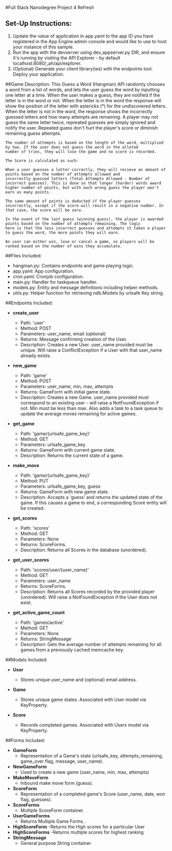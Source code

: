 #Full Stack Nanodegree Project 4 Refresh

## Set-Up Instructions:
1.  Update the value of application in app.yaml to the app ID you have registered
 in the App Engine admin console and would like to use to host your instance of this sample.
1.  Run the app with the devserver using dev_appserver.py DIR, and ensure it's
 running by visiting the API Explorer - by default localhost:8080/_ah/api/explorer.
1.  (Optional) Generate your client library(ies) with the endpoints tool.
 Deploy your application.
 
 
##Game Description:
    This Guess a Word (Hangman) API randomly chooses a word from a list of words, and lets the user guess the word by inputting one         letter at a time. When the user makes a guess, they are notified if the letter is in the word or not. When the letter is in the word     the response will show the position of the letter with astericks (*) for the undiscovered letters. When the letter is not in the         word, the response shows the incorrectly guessed letters and how many attempts are remaining. A player may not guess the same letter     twice, repreated guesses are simply ignored and notify the user. Repeated guess don't hurt the player's score or diminish remaining     guess attempts.

    The number of attempts is based on the length of the word, multiplied by two. If the user does not guess the word in the alloted         number of tries, they will lose the game and no score is recorded.

    The Score is calculated as such:

    When a user guesses a letter correctly, they will recieve an amount of points based on the number of attempts allowed and  
    incorrectly guessed letters (Total Attempts Allowed - Number of incorrect guesses). This is done so that longer (harder) words award     higher number of points, but with each wrong guess the player won't earn as many points.

    The same amount of points is deducted if the player guesses incorrectly, except if the score will result in a negative number. In       that case, the score will be zero.

    In the event of the last guess (winning guess), the player is awarded points based on the number of attempts remaining. The logic  
    here is that the less incorrect guesses and attempts it takes a player to guess the word, the more points they will earn.

    An user can either win, lose or cancel a game, so players will be ranked based on the number of wins they accumulate.
##Files Included:
 - hangman.py: Contains endpoints and game playing logic.
 - app.yaml: App configuration.
 - cron.yaml: Cronjob configuration.
 - main.py: Handler for taskqueue handler.
 - models.py: Entity and message definitions including helper methods.
 - utils.py: Helper function for retrieving ndb.Models by urlsafe Key string.

##Endpoints Included:
 - **create_user**
    - Path: 'user'
    - Method: POST
    - Parameters: user_name, email (optional)
    - Returns: Message confirming creation of the User.
    - Description: Creates a new User. user_name provided must be unique. Will 
    raise a ConflictException if a User with that user_name already exists.
    
 - **new_game**
    - Path: 'game'
    - Method: POST
    - Parameters: user_name, min, max, attempts
    - Returns: GameForm with initial game state.
    - Description: Creates a new Game. user_name provided must correspond to an
    existing user - will raise a NotFoundException if not. Min must be less than
    max. Also adds a task to a task queue to update the average moves remaining
    for active games.
     
 - **get_game**
    - Path: 'game/{urlsafe_game_key}'
    - Method: GET
    - Parameters: urlsafe_game_key
    - Returns: GameForm with current game state.
    - Description: Returns the current state of a game.
    
 - **make_move**
    - Path: 'game/{urlsafe_game_key}'
    - Method: PUT
    - Parameters: urlsafe_game_key, guess
    - Returns: GameForm with new game state.
    - Description: Accepts a 'guess' and returns the updated state of the game.
    If this causes a game to end, a corresponding Score entity will be created.
    
 - **get_scores**
    - Path: 'scores'
    - Method: GET
    - Parameters: None
    - Returns: ScoreForms.
    - Description: Returns all Scores in the database (unordered).
    
 - **get_user_scores**
    - Path: 'scores/user/{user_name}'
    - Method: GET
    - Parameters: user_name
    - Returns: ScoreForms. 
    - Description: Returns all Scores recorded by the provided player (unordered).
    Will raise a NotFoundException if the User does not exist.
    
 - **get_active_game_count**
    - Path: 'games/active'
    - Method: GET
    - Parameters: None
    - Returns: StringMessage
    - Description: Gets the average number of attempts remaining for all games
    from a previously cached memcache key.

##Models Included:
 - **User**
    - Stores unique user_name and (optional) email address.
    
 - **Game**
    - Stores unique game states. Associated with User model via KeyProperty.
    
 - **Score**
    - Records completed games. Associated with Users model via KeyProperty.
    
##Forms Included:
 - **GameForm**
    - Representation of a Game's state (urlsafe_key, attempts_remaining,
    game_over flag, message, user_name).
 - **NewGameForm**
    - Used to create a new game (user_name, min, max, attempts)
 - **MakeMoveForm**
    - Inbound make move form (guess).
 - **ScoreForm**
    - Representation of a completed game's Score (user_name, date, won flag,
    guesses).
 - **ScoreForms**
    - Multiple ScoreForm container.
 - **UserGameForms**
    - Returns Multiple Game Forms .
 - **HighScoreForm**
    -Returns the High scores for a particular User
 - **HighScoreForms**
    -Returns multiple scores for highest ranking
 - **StringMessage**
    - General purpose String container.
